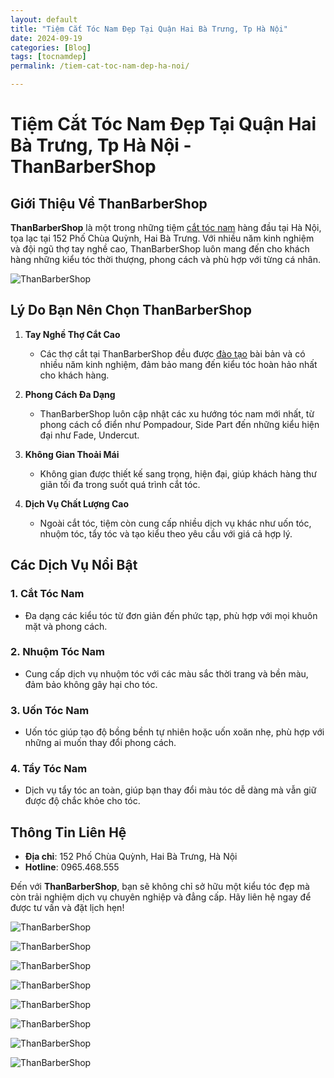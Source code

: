 ```yaml
---
layout: default
title: "Tiệm Cắt Tóc Nam Đẹp Tại Quận Hai Bà Trưng, Tp Hà Nội"
date: 2024-09-19
categories: [Blog]
tags: [tocnamdep]
permalink: /tiem-cat-toc-nam-dep-ha-noi/

---
```


# Tiệm Cắt Tóc Nam Đẹp Tại Quận Hai Bà Trưng, Tp Hà Nội - ThanBarberShop

## Giới Thiệu Về ThanBarberShop

**ThanBarberShop** là một trong những tiệm [cắt tóc nam](https://thanbarbershop.com/dichvu/cat-toc-nam) hàng đầu tại Hà Nội, tọa lạc tại 152 Phố Chùa Quỳnh, Hai Bà Trưng. Với nhiều năm kinh nghiệm và đội ngũ thợ tay nghề cao, ThanBarberShop luôn mang đến cho khách hàng những kiểu tóc thời thượng, phong cách và phù hợp với từng cá nhân.

![ThanBarberShop](/images/than-barber-shop.jpg)


## Lý Do Bạn Nên Chọn ThanBarberShop

1. **Tay Nghề Thợ Cắt Cao**
   - Các thợ cắt tại ThanBarberShop đều được [đào tạo](https://thanbarbershop.com/day-nghe) bài bản và có nhiều năm kinh nghiệm, đảm bảo mang đến kiểu tóc hoàn hảo nhất cho khách hàng.

2. **Phong Cách Đa Dạng**
   - ThanBarberShop luôn cập nhật các xu hướng tóc nam mới nhất, từ phong cách cổ điển như Pompadour, Side Part đến những kiểu hiện đại như Fade, Undercut.

3. **Không Gian Thoải Mái**
   - Không gian được thiết kế sang trọng, hiện đại, giúp khách hàng thư giãn tối đa trong suốt quá trình cắt tóc.

4. **Dịch Vụ Chất Lượng Cao**
   - Ngoài cắt tóc, tiệm còn cung cấp nhiều dịch vụ khác như uốn tóc, nhuộm tóc, tẩy tóc và tạo kiểu theo yêu cầu với giá cả hợp lý.

## Các Dịch Vụ Nổi Bật

### 1. Cắt Tóc Nam
   - Đa dạng các kiểu tóc từ đơn giản đến phức tạp, phù hợp với mọi khuôn mặt và phong cách.

### 2. Nhuộm Tóc Nam
   - Cung cấp dịch vụ nhuộm tóc với các màu sắc thời trang và bền màu, đảm bảo không gây hại cho tóc.

### 3. Uốn Tóc Nam
   - Uốn tóc giúp tạo độ bồng bềnh tự nhiên hoặc uốn xoăn nhẹ, phù hợp với những ai muốn thay đổi phong cách.

### 4. Tẩy Tóc Nam
   - Dịch vụ tẩy tóc an toàn, giúp bạn thay đổi màu tóc dễ dàng mà vẫn giữ được độ chắc khỏe cho tóc.

## Thông Tin Liên Hệ

- **Địa chỉ**: 152 Phố Chùa Quỳnh, Hai Bà Trưng, Hà Nội
- **Hotline**: 0965.468.555

Đến với **ThanBarberShop**, bạn sẽ không chỉ sở hữu một kiểu tóc đẹp mà còn trải nghiệm dịch vụ chuyên nghiệp và đẳng cấp. Hãy liên hệ ngay để được tư vấn và đặt lịch hẹn!


![ThanBarberShop](../images//toc-nam-dep-1.jpg)

![ThanBarberShop](../images//toc-nam-dep-2.jpg)

![ThanBarberShop](../images//toc-nam-dep-33.jpg)

![ThanBarberShop](../images//toc-nam-dep-34.jpg)

![ThanBarberShop](../images//toc-nam-dep-37.jpg)

![ThanBarberShop](../images//toc-nam-dep-38.jpg)

![ThanBarberShop](../images//toc-nam-dep-39.jpg)

![ThanBarberShop](../images//toc-nam-dep-40.jpg)
